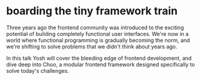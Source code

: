 # boarding the tiny framework train
Three years ago the frontend community was introduced to the exciting potential
of building completely functional user interfaces. We're now in a world where
functional programming is gradually becoming the norm, and we're shifting to
solve problems that we didn't think about years ago.

In this talk Yosh will cover the bleeding edge of frontend development, and
dive deep into Choo, a modular frontend framework designed specifically to
solve today's challenges.
